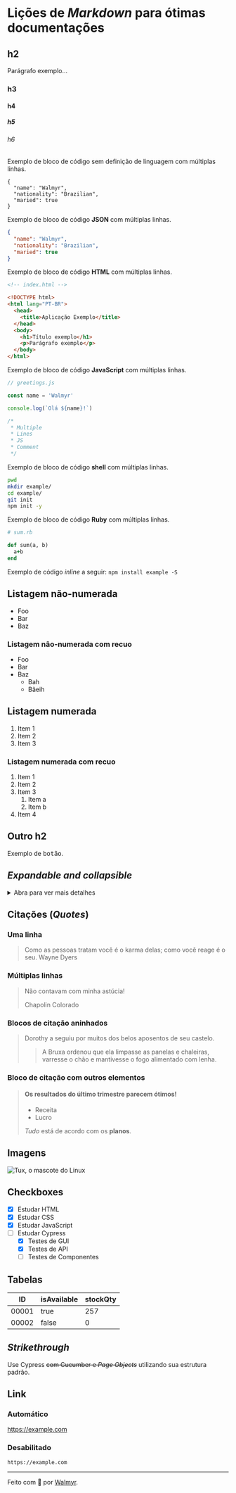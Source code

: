 # Lições de _Markdown_ para ótimas documentações

## h2

Parágrafo exemplo...

### h3

#### h4

##### h5

###### h6

Exemplo de bloco de código sem definição de linguagem com múltiplas linhas.

```
{
  "name": "Walmyr",
  "nationality": "Brazilian",
  "maried": true
}

```

Exemplo de bloco de código **JSON** com múltiplas linhas.

```json
{
  "name": "Walmyr",
  "nationality": "Brazilian",
  "maried": true
}

```

Exemplo de bloco de código **HTML** com múltiplas linhas.

```html
<!-- index.html -->

<!DOCTYPE html>
<html lang="PT-BR">
  <head>
    <title>Aplicação Exemplo</title>
  </head>
  <body>
    <h1>Título exemplo</h1>
    <p>Parágrafo exemplo</p>
  </body>
</html>

```

Exemplo de bloco de código **JavaScript** com múltiplas linhas.

```js
// greetings.js

const name = 'Walmyr'

console.log(`Olá ${name}!`)

/*
 * Multiple
 * Lines
 * JS
 * Comment
 */

```

Exemplo de bloco de código **shell** com múltiplas linhas.

```sh
pwd
mkdir example/
cd example/
git init
npm init -y

```

Exemplo de bloco de código **Ruby** com múltiplas linhas.

```rb
# sum.rb

def sum(a, b)
  a+b
end

```

Exemplo de código _inline_ a seguir: `npm install example -S`

## Listagem não-numerada

- Foo
- Bar
- Baz

### Listagem não-numerada com recuo

- Foo
- Bar
- Baz
  - Bah
  - Bãeih

## Listagem numerada

1. Item 1
2. Item 2
3. Item 3

### Listagem numerada com recuo

1. Item 1
2. Item 2
3. Item 3
    1. Item a
    2. Item b
4. Item 4

## Outro h2

Exemplo de <kbd>botão</kbd>.

## _Expandable and collapsible_

<details>
  <summary>Abra para ver mais detalhes</summary>
  <br>
  Informação detalhada aqui.

  Blablabla.

  ...
</details>

## Citações (_Quotes_)

### Uma linha

> Como as pessoas tratam você é o karma delas; como você reage é o seu. Wayne Dyers

### Múltiplas linhas

> Não contavam com minha astúcia!
>
> Chapolin Colorado

### Blocos de citação aninhados

> Dorothy a seguiu por muitos dos belos aposentos de seu castelo.
>
>> A Bruxa ordenou que ela limpasse as panelas e chaleiras, varresse o chão e mantivesse o fogo alimentado com lenha.

### Bloco de citação com outros elementos

> #### Os resultados do último trimestre parecem ótimos!
>
> - Receita
> - Lucro
>
> _Tudo_ está de acordo com os **planos**.

## Imagens

![Tux, o mascote do Linux](./assets/images/tux.avif)

## Checkboxes

- [x] Estudar HTML
- [x] Estudar CSS
- [x] Estudar JavaScript
- [ ] Estudar Cypress
  - [x] Testes de GUI
  - [x] Testes de API
  - [ ] Testes de Componentes

## Tabelas

| ID     | isAvailable | stockQty  |
| ------ | ----------- | --------- |
| 00001  | true        | 257       |
| 00002  | false       | 0         |

## _Strikethrough_

Use Cypress ~~com Cucumber e _Page Objects_~~ utilizando sua estrutura padrão.

## Link

### Automático

https://example.com

### Desabilitado

`https://example.com`

___

Feito com 💚 por [Walmyr](https:walmyr.dev).
